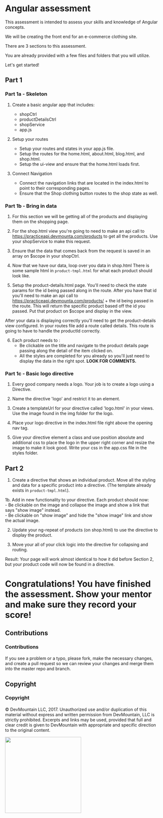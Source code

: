 # Angular assessment
  This assessment is intended to assess your skills and knowledge of Angular concepts.

  We will be creating the front end for an e-commerce clothing site.

  There are 3 sections to this assessment.

  You are already provided with a few files and folders that you will utilize.

  Let's get started!

## Part 1

### Part 1a - Skeleton

  1. Create a basic angular app that includes:
      - shopCtrl
      - productDetailsCtrl
      - shopService
      - app.js

  2. Setup your routes
      - Setup your routes and states in your app.js file.
      - Setup the routes for the home.html, about.html, blog.html, and shop.html.
      - Setup the ui-view and ensure that the home.html loads first.

  3. Connect Navigation
      - Connect the navigation links that are located in the index.html to point to their corresponding pages.
      - Ensure that the Shop clothing button routes to the shop state as well.


### Part 1b - Bring in data

  1. For this section we will be getting all of the products and displaying them on the shopping page.

  2. For the shop.html view you're going to need to make an api call to https://practiceapi.devmounta.com/products to get all the products. Use your shopService to make this request.

  3. Ensure that the data that comes back from the request is saved in an array on $scope in your shopCtrl.

  4. Now that we have our data, loop over you data in shop.html   There is some sample html in `product-tmpl.html` for what each product should look like.  

  5. Setup the product-details.html page. You'll need to check the state params for the id being passed along in the route. After you have that id you'll need to make an api call to https://practiceapi.devmounta.com/products/ + the id being passed in the route. This will return the specific product based off the id you passed. Put that product on $scope and display in the view.

  After your data is displaying correctly you'll need to get the product-details view configured. In your routes file add a route called details. This route is going to have to handle the productId correctly.  

  6. Each product needs to :
      - Be clickable on the title and navigate to the product details page passing along the detail of the item clicked on.
      - All the styles are completed for you already so you'll just need to display the data in the right spot. <strong>LOOK FOR COMMENTS.</strong>

  
### Part 1c - Basic logo directive

  1. Every good company needs a logo. Your job is to create a logo using a Directive.

  2. Name the directive 'logo' and restrict it to an element.

  3. Create a templateUrl for your directive called 'logo.html' in your views. Use the image found in the img folder for the logo.

  4. Place your logo directive in the index.html file right above the opening nav tag.

  5. Give your directive element a class and use position absolute and additional css to place the logo in the upper right corner and resize the image to make it look good. Write your css in the app.css file in the styles folder.


## Part 2

  1. Create a directive that shows an individual product. Move all the styling and data for a specific product into a directive. (The template already exists in `product-tmpl.html`).

  1b. Add in new functionality to your directive.  Each product should now:  
      - Be clickable on the image and collapse the image and show a link that says "show image" instead.   
      - Be clickable on "show image" and hide the "show image" link and show the actual image.

  2. Update your ng-repeat of products (on shop.html) to use the directive to display the product.

  3. Move your all of your click logic into the directive for collapsing and routing.

  Result:  Your page will work almost identical to how it did before Section 2, but your product code will now be found in a directive.


# Congratulations! You have finished the assessment.  Show your mentor and make sure they record your score!

## Contributions

### Contributions

#### 
 
If you see a problem or a typo, please fork, make the necessary changes, and create a pull request so we can review your changes and merge them into the master repo and branch.

## Copyright

### Copyright

#### 

© DevMountain LLC, 2017. Unauthorized use and/or duplication of this material without express and written permission from DevMountain, LLC is strictly prohibited. Excerpts and links may be used, provided that full and clear credit is given to DevMountain with appropriate and specific direction to the original content.

<img src="https://devmounta.in/img/logowhiteblue.png" width="250">
